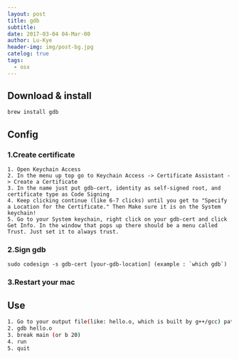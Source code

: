 ```yaml
---
layout: post
title: gdb
subtitle: 
date: 2017-03-04 04-Mar-00
author: Lu-Kye
header-img: img/post-bg.jpg
catelog: true
tags: 
  - osx
---
```

## Download & install
```bash
brew install gdb
```

## Config

### 1.Create certificate
```
1. Open Keychain Access
2. In the menu up top go to Keychain Access -> Certificate Assistant -> Create a Certificate
3. In the name just put gdb-cert, identity as self-signed root, and certificate type as Code Signing
4. Keep clicking continue (like 6-7 clicks) until you get to "Specify a Location for the Certificate." Then Make sure it is on the System keychain!
5. Go to your System keychain, right click on your gdb-cert and click Get Info. In the window that pops up there should be a menu called Trust. Just set it to always trust.
```

### 2.Sign gdb
```
sudo codesign -s gdb-cert [your-gdb-location] (example : `which gdb`)
```

### 3.Restart your mac 

## Use
```bash
1. Go to your output file(like: hello.o, which is built by g++/gcc) path
2. gdb hello.o 
3. break main (or b 20)
4. run
5. quit
```
